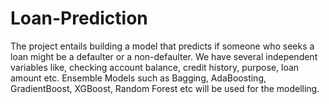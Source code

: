 # Loan-Prediction
The project entails building a model that predicts if someone who seeks a loan might be a defaulter or a non-defaulter. We have several independent variables like, checking account balance, credit history, purpose, loan amount etc. Ensemble Models such as Bagging, AdaBoosting, GradientBoost, XGBoost, Random Forest etc will be used for the modelling.
